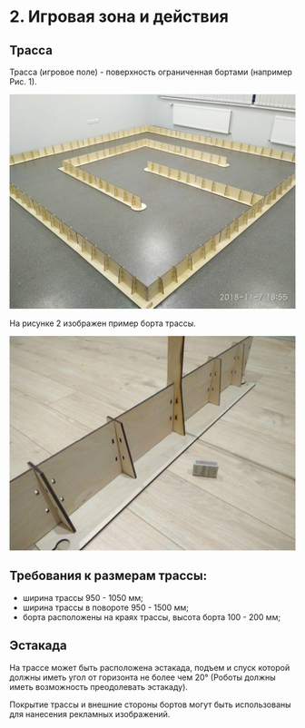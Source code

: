 # 2. Игровая зона и действия

## Трасса

Трасса (игровое поле) - поверхность ограниченная бортами (например Рис. 1).

![Рис.1 – Пример игрового поля (трассы)](../images/2-1.jpg)

На рисунке 2 изображен пример борта трассы.

![Рис.2 – Пример борта трассы](../images/2-2.jpg)


## Требования к размерам трассы:
- ширина трассы 950 - 1050 мм;
- ширина трассы в повороте 950 - 1500 мм;
- борта расположены на краях трассы, высота борта 100 - 200 мм;


## Эстакада

На трассе может быть расположена эстакада, подъем и спуск которой должны иметь угол от горизонта не более чем 20° (Роботы должны иметь возможность преодолевать эстакаду).

Покрытие трассы и внешние стороны бортов могут быть использованы для нанесения рекламных изображений.
